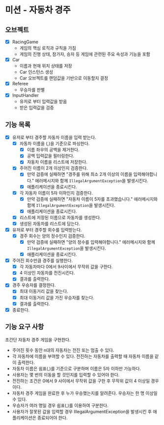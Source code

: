 # 미션 - 자동차 경주
## 오브젝트
- [x] RacingGame
  - 게임의 핵심 로직과 규칙을 가짐
  - 게임의 진행 상태, 참가자, 승자 등 게임에 관련된 주요 속성과 기능을 포함
- [x] Car
  - 이름과 현재 위치 상태를 저장
  - Car 인스턴스 생성
  - Car 오브젝트를 랜덤값을 기반으로 이동할지 결정
- [x] Referee
  - 우승자를 판별
- [x] InputHandler
  - 유저로 부터 입력값을 받음
  - 받은 입력값을 검증

## 기능 목록
- [x] 유저로 부터 경주할 자동차 이름을 입력 받는다.
  - [x] 자동차 이름을 (,)을 기준으로 파싱한다.
    - [x] 이름 좌우의 공백을 제거한다.
    - [x] 공백 입력값을 필터링한다.
    - [x] 자동차 이름을 리스트에 저장한다.
  - [x] 주어진 이름이 2개 이상인지 검증한다.
    - [x] 만약 검증에 실패하면 "경주를 위해 최소 2개 이상의 이름을 입력해야합니다." 에러메시지와 함께 `IllegalArgumentException`을 발생시킨다.
    - [x] 애플리케이션을 종료시킨다.
  - [x] 각 자동차 이름이 5자 이하인지 검증한다.
      - [x] 만약 검증에 실패하면 "자동차 이름이 5자를 초과했습니다." 에러메시지와 함께 `IllegalArgumentException`을 발생시킨다.
      - [x] 애플리케이션을 종료시킨다.
  - [x] 리스트에 저장된 이름으로 자동차를 생성한다.
  - [x] 생성된 자동차를 리스트에 담는다.
- [x] 유저로 부터 경주할 회수를 입력받는다.
  - [x] 경주 회수는 양의 정수인지 검증한다.
    - [x] 만약 검증에 실패하면 "양의 정수를 입력해야합니다." 에러메시지와 함께 `IllegalArgumentException`을 발생시킨다.
    - [x] 애플리케이션을 종료시킨다.
- [x] 주어진 회수만큼 경주를 실행한다.
  - [x] 각 자동차마다 0에서 9사이에서 무작위 값을 구한다.
  - [x] 4 이상인 자동차를 전진시킨다.
  - [x] 결과를 출력한다.
- [x] 경주 우승자를 결정한다.
  - [x] 최대 이동거리 값을 찾는다.
  - [x] 최대 이동거리 값을 가진 우승자를 찾는다.
  - [x] 결과를 출력한다.
- [x] 종료한다.

## 기능 요구 사항
초간단 자동차 경주 게임을 구현한다.
- 주어진 횟수 동안 n대의 자동차는 전진 또는 멈출 수 있다. 
- 각 자동차에 이름을 부여할 수 있다. 전진하는 자동차를 출력할 때 자동차 이름을 같이 출력한다.
- 자동차 이름은 쉼표(,)를 기준으로 구분하며 이름은 5자 이하만 가능하다.
- 사용자는 몇 번의 이동을 할 것인지를 입력할 수 있어야 한다.
- 전진하는 조건은 0에서 9 사이에서 무작위 값을 구한 후 무작위 값이 4 이상일 경우이다.
- 자동차 경주 게임을 완료한 후 누가 우승했는지를 알려준다. 우승자는 한 명 이상일 수 있다.
- 우승자가 여러 명일 경우 쉼표(,)를 이용하여 구분한다.
- 사용자가 잘못된 값을 입력할 경우 IllegalArgumentException을 발생시킨 후 애플리케이션은 종료되어야 한다.